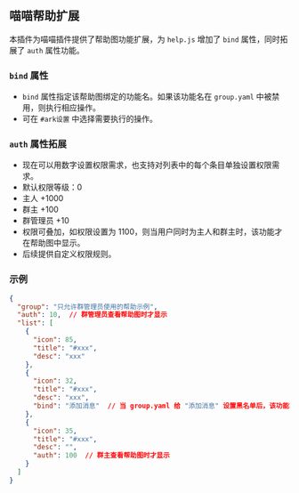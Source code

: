 ## 喵喵帮助扩展

本插件为喵喵插件提供了帮助图功能扩展，为 `help.js` 增加了 `bind` 属性，同时拓展了 `auth` 属性功能。

### `bind` 属性

- `bind` 属性指定该帮助图绑定的功能名。如果该功能名在 `group.yaml` 中被禁用，则执行相应操作。
- 可在 `#ark设置` 中选择需要执行的操作。 

### `auth` 属性拓展

- 现在可以用数字设置权限需求，也支持对列表中的每个条目单独设置权限需求。
- 默认权限等级：0  
- 主人 +1000  
- 群主 +100  
- 群管理员 +10  
- 权限可叠加，如权限设置为 1100，则当用户同时为主人和群主时，该功能才在帮助图中显示。  
- 后续提供自定义权限规则。

### 示例

```json
{
  "group": "只允许群管理员使用的帮助示例",
  "auth": 10,  // 群管理员查看帮助图时才显示
  "list": [
    {
      "icon": 85,
      "title": "#xxx",
      "desc": "xxx"
    },
    {
      "icon": 32,
      "title": "#xxx",
      "desc": "xxx",
      "bind": "添加消息"  // 当 group.yaml 给 "添加消息" 设置黑名单后，该功能将不显示在帮助图中/提示被禁用
    },
    {
      "icon": 35,
      "title": "#xxx",
      "desc": "",
      "auth": 100  // 群主查看帮助图时才显示
    }
  ]
}
